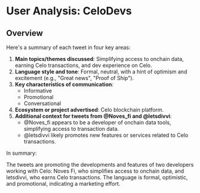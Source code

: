 # User Analysis: CeloDevs

## Overview

Here's a summary of each tweet in four key areas:

1. **Main topics/themes discussed**: Simplifying access to onchain data, earning Celo transactions, and dev experience on Celo.
2. **Language style and tone**: Formal, neutral, with a hint of optimism and excitement (e.g., "Great news", "Proof of Ship").
3. **Key characteristics of communication**:
	* Informative
	* Promotional
	* Conversational
4. **Ecosystem or project advertised**: Celo blockchain platform.
5. **Additional context for tweets from @Noves_fi and @letsdivvi**:
	* @Noves_fi appears to be a developer of onchain data tools, simplifying access to transaction data.
	* @letsdivvi likely promotes new features or services related to Celo transactions.

In summary:

The tweets are promoting the developments and features of two developers working with Celo: Noves Fi, who simplifies access to onchain data, and letsdivvi, who earns Celo transactions. The language is formal, optimistic, and promotional, indicating a marketing effort.